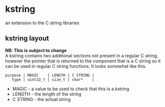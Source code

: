 kstring
=======

an extension to the C string libraries

kstring layout
--------------
**NB: This is subject to change** <br />
A kstring contains two additional sections not present in a regular C 
string, however the pointer that is returned to the component that is 
a C string so it can be used in regular C string functions. It looks 
somewhat like this.

    purpose | MAGIC    | LENGTH | C STRING |
       type | uint32_t | size_t | char*    |

* MAGIC - a value to be used to check that this is a kstring
* LENGTH - the length of the string
* C STRING - the actual string
